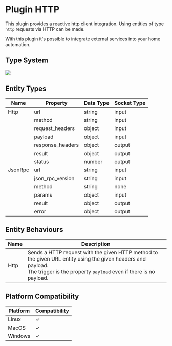 # Plugin HTTP

This plugin provides a reactive http client integration. Using entities of type `http` requests via HTTP can be made.

With this plugin it's possible to integrate external services into your home automation.

## Type System

<img src="https://raw.githubusercontent.com/reactive-graph/net/main/docs/images/type_system.png">

## Entity Types

| Name    | Property         | Data Type | Socket Type |
|---------|------------------|-----------|-------------|
| Http    | url              | string    | input       |
|         | method           | string    | input       |
|         | request_headers  | object    | input       |
|         | payload          | object    | input       |
|         | response_headers | object    | output      |
|         | result           | object    | output      |
|         | status           | number    | output      |
| JsonRpc | url              | string    | input       |
|         | json_rpc_version | string    | input       |
|         | method           | string    | none        |
|         | params           | object    | input       |
|         | result           | object    | output      |
|         | error            | object    | output      |

## Entity Behaviours

| Name | Description                                                                                                                                                                         |
|------|-------------------------------------------------------------------------------------------------------------------------------------------------------------------------------------|
| Http | Sends a HTTP request with the given HTTP method to the given URL entity using the given headers and payload.<br/>The trigger is the property `payload` even if there is no payload. |

## Platform Compatibility

| Platform | Compatibility |
|----------|---------------|
| Linux    | ✓             |
| MacOS    | ✓             |
| Windows  | ✓             |
